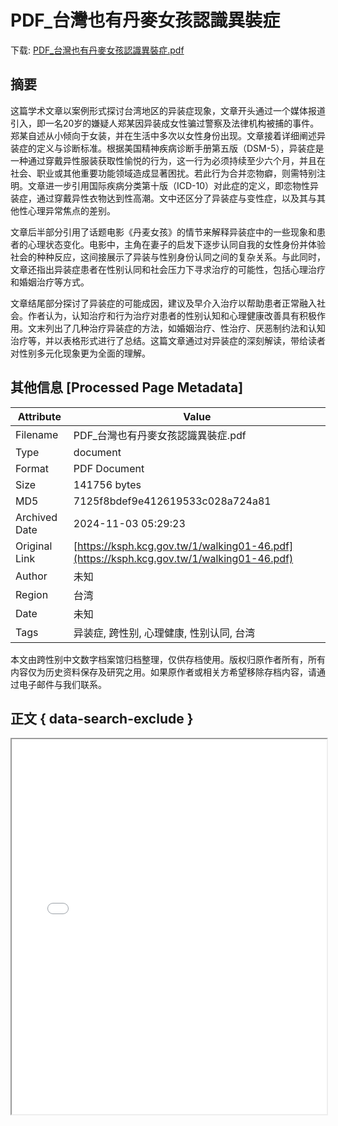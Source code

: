 # PDF_台灣也有丹麥女孩認識異裝症

<!-- tcd_download_link -->
下载: <a href="../PDF_台灣也有丹麥女孩認識異裝症.pdf" download>PDF_台灣也有丹麥女孩認識異裝症.pdf</a>
<!-- tcd_download_link_end -->

## 摘要

<!-- tcd_abstract -->
这篇学术文章以案例形式探讨台湾地区的异装症现象，文章开头通过一个媒体报道引入，即一名20岁的嫌疑人郑某因异装成女性骗过警察及法律机构被捕的事件。郑某自述从小倾向于女装，并在生活中多次以女性身份出现。文章接着详细阐述异装症的定义与诊断标准。根据美国精神疾病诊断手册第五版（DSM-5），异装症是一种通过穿戴异性服装获取性愉悦的行为，这一行为必须持续至少六个月，并且在社会、职业或其他重要功能领域造成显著困扰。若此行为合并恋物癖，则需特别注明。文章进一步引用国际疾病分类第十版（ICD-10）对此症的定义，即恋物性异装症，通过穿戴异性衣物达到性高潮。文中还区分了异装症与变性症，以及其与其他性心理异常焦点的差别。

文章后半部分引用了话题电影《丹麦女孩》的情节来解释异装症中的一些现象和患者的心理状态变化。电影中，主角在妻子的启发下逐步认同自我的女性身份并体验社会的种种反应，这间接展示了异装与性别身份认同之间的复杂关系。与此同时，文章还指出异装症患者在性别认同和社会压力下寻求治疗的可能性，包括心理治疗和婚姻治疗等方式。

文章结尾部分探讨了异装症的可能成因，建议及早介入治疗以帮助患者正常融入社会。作者认为，认知治疗和行为治疗对患者的性别认知和心理健康改善具有积极作用。文末列出了几种治疗异装症的方法，如婚姻治疗、性治疗、厌恶制约法和认知治疗等，并以表格形式进行了总结。这篇文章通过对异装症的深刻解读，带给读者对性别多元化现象更为全面的理解。

<!-- tcd_abstract_end -->

## 其他信息 [Processed Page Metadata]

| Attribute       | Value                                  |
|-----------------|----------------------------------------|
| Filename        | PDF_台灣也有丹麥女孩認識異裝症.pdf                             |
| Type            | document                                 |
| Format          | PDF Document                               |
| Size            | 141756 bytes                           |
| MD5             | 7125f8bdef9e412619533c028a724a81                                  |
| Archived Date   | 2024-11-03 05:29:23                             |
| Original Link   | [https://ksph.kcg.gov.tw/1/walking01-46.pdf](https://ksph.kcg.gov.tw/1/walking01-46.pdf)                         |
| Author          | 未知                               |
| Region          | 台湾                               |
| Date            | 未知                                 |
| Tags            | 异装症, 跨性别, 心理健康, 性别认同, 台湾                                 |

本文由跨性别中文数字档案馆归档整理，仅供存档使用。版权归原作者所有，所有内容仅为历史资料保存及研究之用。如果原作者或相关方希望移除存档内容，请通过电子邮件与我们联系。

## 正文 { data-search-exclude }

<!-- tcd_main_text -->
<iframe src="../PDF_台灣也有丹麥女孩認識異裝症.pdf" width="100%" height="600px">
    <p>无法显示PDF，请下载查看。</p>
</iframe>
<!-- tcd_main_text_end -->

